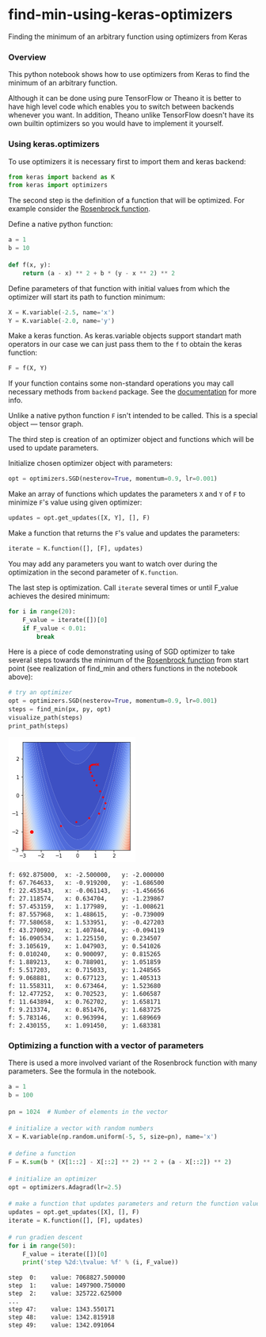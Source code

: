 # find-min-using-keras-optimizers
Finding the minimum of an arbitrary function using optimizers from Keras

### Overview

This python notebook shows how to use optimizers from Keras to find the minimum of an arbitrary function.

Although it can be done using pure TensorFlow or Theano it is better to have high level code which enables you to switch between backends whenever you want. In addition, Theano unlike TensorFlow doesn't have its own builtin optimizers so you would have to implement it yourself.

### Using keras.optimizers

To use optimizers it is necessary first to import them and keras backend:
```python
from keras import backend as K
from keras import optimizers
```

The second step is the definition of a function that will be optimized. For example consider the [Rosenbrock function](https://en.wikipedia.org/wiki/Rosenbrock_function).

Define a native python function:
```python
a = 1
b = 10

def f(x, y):
    return (a - x) ** 2 + b * (y - x ** 2) ** 2
```

Define parameters of that function with initial values from which the optimizer will start its path to function minimum:
```python
X = K.variable(-2.5, name='x')
Y = K.variable(-2.0, name='y')
```

Make a keras function. As keras.variable objects support standart math operators in our case we can just pass them to the ```f``` to obtain the keras function:
```python
F = f(X, Y)
```

If your function contains some non-standard operations you may call necessary methods from ```backend``` package. See the [documentation](https://keras.io/backend/#backend-functions) for more info.

Unlike a native python function ```F``` isn't intended to be called. This is a special object &mdash; tensor graph.

The third step is creation of an optimizer object and functions which will be used to update parameters.

Initialize chosen optimizer object with parameters:
```python
opt = optimizers.SGD(nesterov=True, momentum=0.9, lr=0.001)
```

Make an array of functions which updates the parameters ```X``` and ```Y``` of ```F``` to minimize ```F```'s value using given optimizer:
```python
updates = opt.get_updates([X, Y], [], F)
```

Make a function that returns the ```F```'s value and updates the parameters:
```python
iterate = K.function([], [F], updates)
```
You may add any parameters you want to watch over during the optimization in the second parameter of ```K.function```.

The last step is optimization. Call ```iterate``` several times or until F_value achieves the desired minimum:
```python
for i in range(20):
    F_value = iterate([])[0]
    if F_value < 0.01:
        break
```

Here is a piece of code demonstrating using of SGD optimizer to take several steps towards the minimum of the [Rosenbrock function](https://en.wikipedia.org/wiki/Rosenbrock_function) from start point (see realization of find_min and others functions in the notebook above):
```python
# try an optimizer
opt = optimizers.SGD(nesterov=True, momentum=0.9, lr=0.001)
steps = find_min(px, py, opt)
visualize_path(steps)
print_path(steps)
```
![Plot](https://github.com/ruslangrimov/find-min-using-keras-optimizers/blob/master/path_plot.png?raw=true)
```
f: 692.875000,	x: -2.500000,	y: -2.000000
f: 67.764633,	x: -0.919200,	y: -1.686500
f: 22.453543,	x: -0.061143,	y: -1.456656
f: 27.118574,	x: 0.634704,	y: -1.239867
f: 57.453159,	x: 1.177989,	y: -1.008621
f: 87.557968,	x: 1.488615,	y: -0.739009
f: 77.580658,	x: 1.533951,	y: -0.427203
f: 43.270092,	x: 1.407844,	y: -0.094119
f: 16.090534,	x: 1.225150,	y: 0.234507
f: 3.105619,	x: 1.047903,	y: 0.541026
f: 0.010240,	x: 0.900097,	y: 0.815265
f: 1.889213,	x: 0.788901,	y: 1.051859
f: 5.517203,	x: 0.715033,	y: 1.248565
f: 9.068881,	x: 0.677123,	y: 1.405313
f: 11.558311,	x: 0.673464,	y: 1.523680
f: 12.477252,	x: 0.702523,	y: 1.606587
f: 11.643894,	x: 0.762702,	y: 1.658171
f: 9.213374,	x: 0.851476,	y: 1.683725
f: 5.783146,	x: 0.963994,	y: 1.689669
f: 2.430155,	x: 1.091450,	y: 1.683381
```

### Optimizing a function with a vector of parameters
There is used a more involved variant of the Rosenbrock function with many parameters. See the formula in the notebook.


```python
a = 1
b = 100

pn = 1024  # Number of elements in the vector

# initialize a vector with random numbers
X = K.variable(np.random.uniform(-5, 5, size=pn), name='x')

# define a function
F = K.sum(b * (X[1::2] - X[::2] ** 2) ** 2 + (a - X[::2]) ** 2)

# initialize an optimizer
opt = optimizers.Adagrad(lr=2.5)

# make a function that updates parameters and return the function value
updates = opt.get_updates([X], [], F)
iterate = K.function([], [F], updates)

# run gradien descent
for i in range(50):
    F_value = iterate([])[0]
    print('step %2d:\tvalue: %f' % (i, F_value))
```

```
step  0:	value: 7068827.500000
step  1:	value: 1497900.750000
step  2:	value: 325722.625000
...
step 47:	value: 1343.550171
step 48:	value: 1342.815918
step 49:	value: 1342.091064
```
